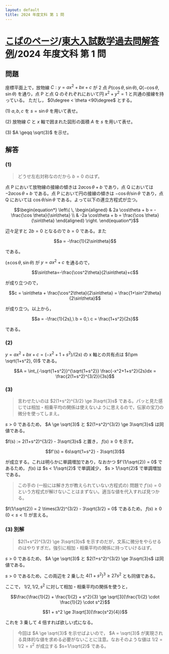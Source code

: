 ```yaml
---
layout: default
title: 2024 年度文科 第 1 問
---
```

# [こばのページ](../../index.html)/[東大入試数学過去問解答例](../index)/2024 年度文科 第 1 問
## 問題
座標平面上で，放物線 $C: y = ax^2 + bx + c$ が 2 点 $P(\cos \theta, \sin \theta), Q(-\cos \theta, \sin \theta)$ を通り，点 P と点 Q のそれぞれにおいて円 $x^2 + y^2 = 1$ と共通の接線を持っている。
ただし， $0\degree < \theta <90\degree$ とする。

(1) $a, b, c$ を $s = \sin\theta$ を用いて表せ。

(2) 放物線 $C$ と $x$ 軸で囲まれた図形の面積 $A$ を $s$ を用いて表せ。

(3) $A \geqq \sqrt{3}$ を示せ。

## 解答

### (1)

> どうせ左右対称なのだから $b = 0$ のはず。

点 P において放物線の接線の傾きは $2a \cos\theta + b$ であり，点 Q においては $-2a \cos\theta + b$ である。点 P において円の接線の傾きは $-\cos \theta/\sin\theta$ であり，点 Q においては $\cos \theta/\sin\theta$ である。よって以下の連立方程式が立つ。

$$\begin{equation*}
\left\{ \,
    \begin{aligned}
    & 2a \cos\theta + b = -\frac{\cos \theta}{\sin\theta} \\
    & -2a \cos\theta + b = \frac{\cos \theta}{\sin\theta}
    \end{aligned}
\right.
\end{equation*}$$

辺々足すと $2b = 0$ となるので $b=0$ である。また

$$a = -\frac{1}{2\sin\theta}$$

である。

$(\pm\cos\theta,\sin\theta)$ が $y=ax^2+c$ を通るので，

$$\sin\theta=-\frac{\cos^2\theta}{2\sin\theta}+c$$

が成り立つので，

$$c = \sin\theta + \frac{\cos^2\theta}{2\sin\theta} = \frac{1+\sin^2\theta}{2\sin\theta}$$

が成り立つ。以上から，

$$a = -\frac{1}{2s},\ b = 0,\ c = \frac{1+s^2}{2s}$$

である。

### (2)
$y = ax^2 + bx + c = (-x^2+1+s^2)/(2s)$ の x 軸との共有点は $(\pm \sqrt{1+s^2}, 0)$ である。

$$A = \int_{-\sqrt{1+s^2}}^{\sqrt{1+s^2}} \frac{-x^2+1+s^2}{2s}dx = \frac{2(1+s^2)^{3/2}}{3s}$$

### (3)
> 言わせたいのは $2(1+s^2)^{3/2} \ge 3\sqrt{3}s$ である。パッと見た感じでは相加・相乗平均の関係は使えないように思えるので，伝家の宝刀の微分を使ってしまえ。

$s > 0$ であるため， $A \ge \sqrt{3}$ と $2(1+s^2)^{3/2} \ge 3\sqrt{3}s$ は同値である。

$f(s) := 2(1+s^2)^{3/2} - 3\sqrt{3}s$ と置き， $f(s) \ge 0$ を示す。

$$f'(s) = 6s\sqrt{1+s^2} - 3\sqrt{3}$$

が成立する。これは明らかに単調増加であり，なおかつ $f'(1/\sqrt{2}) = 0$ であるため， $f(s)$ は $s < 1/\sqrt{2}$ で単調減少， $s > 1/\sqrt{2}$ で単調増加である。

> この手の (一般には解き方が教えられていない方程式の) 問題で $f'(s) = 0$ という方程式が解けないことはまずない。適当な値を代入すれば見つかる。

$f(1/\sqrt{2}) = 2 \times(3/2)^{3/2} - 3\sqrt{3/2} = 0$ であるため， $f(s) \ge 0$ ($0 < s < 1$) が言える。

### (3) 別解
> $2(1+s^2)^{3/2} \ge 3\sqrt{3}s$ を示すのだが，文系に微分をやらせるのはやりすぎだ。強引に相加・相乗平均の関係に持っていけるはず。

$s > 0$ であるため， $A \ge \sqrt{3}$ と $2(1+s^2)^{3/2} \ge 3\sqrt{3}s$ は同値である。

$s > 0$ であるため，この両辺を 2 乗した $4(1+s^2)^3 \ge 27s^2$ とも同値である。

ここで， $1/2, 1/2, s^2$ に対して相加・相乗平均の関係を使うと，

$$\frac{\frac{1}{2} + \frac{1}{2} + s^2}{3} \ge \sqrt[3]{\frac{1}{2} \cdot \frac{1}{2} \cdot s^2}$$

$$1 + s^2 \ge 3\sqrt[3]{\frac{s^2}{4}}$$

これを 3 乗して 4 倍すれば欲しい式になる。

> 今回は $A \ge \sqrt{3}$ を示せばよいので， $A = \sqrt{3}$ が実現される具体的な値を求める必要がないことに注意。なおそのような値は $1/2 = 1/2 = s^2$ が成立する $s=1/\sqrt{2}$ である。
